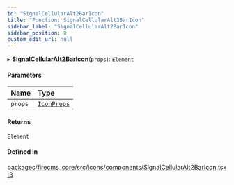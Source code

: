 ```yaml
---
id: "SignalCellularAlt2BarIcon"
title: "Function: SignalCellularAlt2BarIcon"
sidebar_label: "SignalCellularAlt2BarIcon"
sidebar_position: 0
custom_edit_url: null
---
```


▸ **SignalCellularAlt2BarIcon**(`props`): `Element`

#### Parameters

| Name | Type |
| :------ | :------ |
| `props` | [`IconProps`](../types/IconProps.md) |

#### Returns

`Element`

#### Defined in

[packages/firecms_core/src/icons/components/SignalCellularAlt2BarIcon.tsx:3](https://github.com/FireCMSco/firecms/blob/d45f3739/packages/firecms_core/src/icons/components/SignalCellularAlt2BarIcon.tsx#L3)
